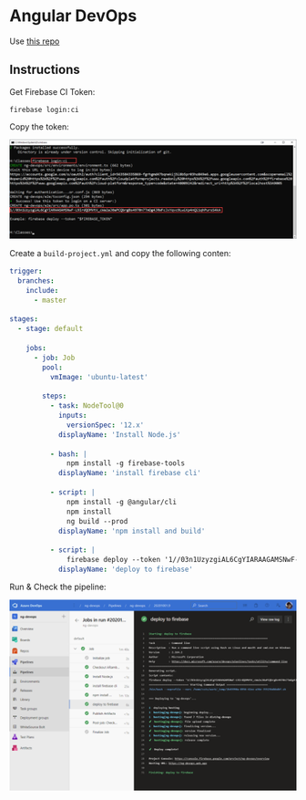 # Angular DevOps

Use [this repo](https://github.com/ARambazamba/ng-devops)

## Instructions

Get Firebase CI Token:

```
firebase login:ci
```

Copy the token:

![fb-token](_images/fb-token.png)

Create a `build-project.yml` and copy the following conten:

```yml
trigger:
  branches:
    include:
      - master

stages:
  - stage: default

    jobs:
      - job: Job
        pool:
          vmImage: 'ubuntu-latest'

        steps:
          - task: NodeTool@0
            inputs:
              versionSpec: '12.x'
            displayName: 'Install Node.js'

          - bash: |
              npm install -g firebase-tools
            displayName: 'install firebase cli'

          - script: |
              npm install -g @angular/cli
              npm install
              ng build --prod
            displayName: 'npm install and build'

          - script: |
              firebase deploy --token '1//03n1UzyzgiAL6CgYIARAAGAMSNwF-L9IrdQOMVtV_cWa2aJ0aPCQbrgBs4970n7TmOg4JRWFcJxYqvc9LwiKp4nQi1qhPursS4kA'
            displayName: 'deploy to firebase'
```

Run & Check the pipeline:

![fb-token](_images/run-pipeline.png)
